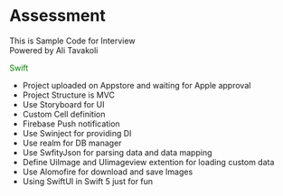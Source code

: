 # Assessment

This is Sample Code for Interview </br>
Powered by Ali Tavakoli</br>

<p style="color:green"> Swift </p> 

<ul>
<li>Project uploaded on Appstore and waiting for Apple approval </li>
<li>Project Structure is MVC</li>
<li>Use Storyboard for UI</li>
<li>Custom Cell definition </li>
<li>Firebase Push notification</li>
<li>Use Swinject for providing DI</li>
<li>Use realm for DB manager </li>
<li>Use SwfityJson for parsing data and data mapping </li>
<li>Define UiImage and UIimageview extention for loading custom data </li>
<li>Use Alomofire for download and save Images </li>
<li>Using SwiftUI in Swift 5 just for fun </li>

</ul>
